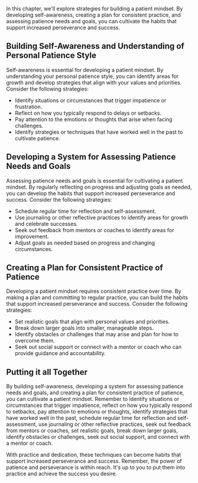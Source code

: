 
In this chapter, we'll explore strategies for building a patient mindset. By developing self-awareness, creating a plan for consistent practice, and assessing patience needs and goals, you can cultivate the habits that support increased perseverance and success.

Building Self-Awareness and Understanding of Personal Patience Style
--------------------------------------------------------------------

Self-awareness is essential for developing a patient mindset. By understanding your personal patience style, you can identify areas for growth and develop strategies that align with your values and priorities. Consider the following strategies:

* Identify situations or circumstances that trigger impatience or frustration.
* Reflect on how you typically respond to delays or setbacks.
* Pay attention to the emotions or thoughts that arise when facing challenges.
* Identify strategies or techniques that have worked well in the past to cultivate patience.

Developing a System for Assessing Patience Needs and Goals
----------------------------------------------------------

Assessing patience needs and goals is essential for cultivating a patient mindset. By regularly reflecting on progress and adjusting goals as needed, you can develop the habits that support increased perseverance and success. Consider the following strategies:

* Schedule regular time for reflection and self-assessment.
* Use journaling or other reflective practices to identify areas for growth and celebrate successes.
* Seek out feedback from mentors or coaches to identify areas for improvement.
* Adjust goals as needed based on progress and changing circumstances.

Creating a Plan for Consistent Practice of Patience
---------------------------------------------------

Developing a patient mindset requires consistent practice over time. By making a plan and committing to regular practice, you can build the habits that support increased perseverance and success. Consider the following strategies:

* Set realistic goals that align with personal values and priorities.
* Break down larger goals into smaller, manageable steps.
* Identify obstacles or challenges that may arise and plan for how to overcome them.
* Seek out social support or connect with a mentor or coach who can provide guidance and accountability.

Putting it all Together
-----------------------

By building self-awareness, developing a system for assessing patience needs and goals, and creating a plan for consistent practice of patience, you can cultivate a patient mindset. Remember to identify situations or circumstances that trigger impatience, reflect on how you typically respond to setbacks, pay attention to emotions or thoughts, identify strategies that have worked well in the past, schedule regular time for reflection and self-assessment, use journaling or other reflective practices, seek out feedback from mentors or coaches, set realistic goals, break down larger goals, identify obstacles or challenges, seek out social support, and connect with a mentor or coach.

With practice and dedication, these techniques can become habits that support increased perseverance and success. Remember, the power of patience and perseverance is within reach. It's up to you to put them into practice and achieve the success you desire.
